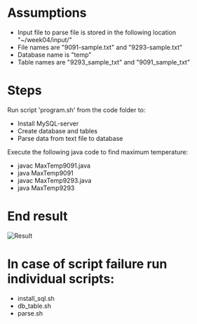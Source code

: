 # Assumptions
- Input file to parse file is stored in the following location "~/week04/input/"
- File names are "9091-sample.txt" and "9293-sample.txt"
- Database name is "temp"
- Table names are "9293_sample_txt" and "9091_sample_txt"

# Steps
Run script 'program.sh' from the code folder to:
- Install MySQL-server
- Create database and tables
- Parse data from text file to database


Execute the following java code to find maximum temperature:
- javac MaxTemp9091.java
- java MaxTemp9091
- javac MaxTemp9293.java
- java MaxTemp9293

# End result
![Result](https://github.com/illinoistech-itm/bshah40/blob/master/ITMD-521/Week-04/images/result.png)

# In case of script failure run individual scripts:

- install_sql.sh
- db_table.sh
- parse.sh
